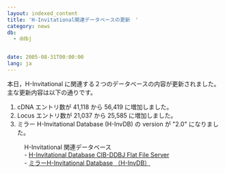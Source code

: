 ```yaml
---
layout: indexed_content
title: 'H-Invitational関連データベースの更新　'
category: news
db:
  - ddbj


date: 2005-08-31T00:00:00
lang: ja
---
```


本日，H-Invitational に関連する２つのデータベースの内容が更新されました。<br> 主な更新内容は以下の通りです。

<ol>
    <li>cDNA エントリ数が 41,118 から 56,419 に増加しました。</li>
    <li>Locus エントリ数が 21,037 から 25,585 に増加しました。</li>
    <li>ミラー H-Invitational Database (H-InvDB) の version が "2.0" になりました。 </li>
</ol>

<dd>H-Invitational 関連データベース

<dd>- <a href="/whatsnew/whatsnew2009-j.html#091208">H-Invitational Database CIB-DDBJ Flat File Server</a>

<dd>- <a href="/whatsnew/whatsnew2009-j.html#091208">ミラーH-Invitational Database （H-InvDB）</a></dd>
</dd>
</dd>
